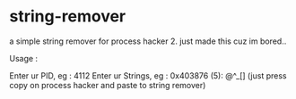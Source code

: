 # string-remover
a simple string remover for process hacker 2. just made this cuz im bored..

Usage : 

Enter ur PID, eg : 4112
Enter ur Strings, eg : 0x403876 (5): @^_[] (just press copy on process hacker and paste to string remover)
